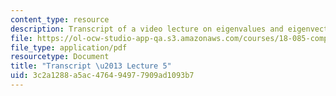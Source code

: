 ```yaml
---
content_type: resource
description: Transcript of a video lecture on eigenvalues and eigenvectors.
file: https://ol-ocw-studio-app-qa.s3.amazonaws.com/courses/18-085-computational-science-and-engineering-i-fall-2008/3c2a1288a5ac476494977909ad1093b7_18-085F08-L05.pdf
file_type: application/pdf
resourcetype: Document
title: "Transcript \u2013 Lecture 5"
uid: 3c2a1288-a5ac-4764-9497-7909ad1093b7
---
```

